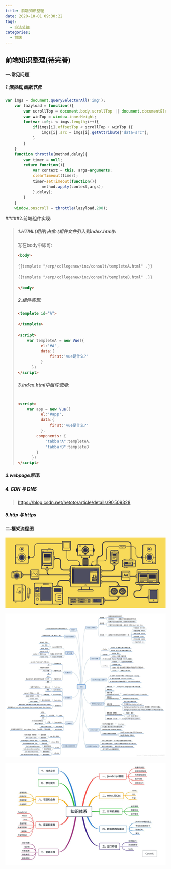 ```yaml
---
title: 前端知识整理
date: 2020-10-01 09:30:22
tags:
  - 方法总结
categories:
  - 前端
---
```


## 前端知识整理(待完善)

<!--more-->

#### 一.常见问题

##### 1.懒加载,函数节流

```javascript
var imgs = document.querySelectorAll('img');
	var lazyload = function(){
		var scrollTop = document.body.scrollTop || document.documentElement.scrollTop;
		var winTop = window.innerHeight;
		for(var i=0;i < imgs.length;i++){
			if(imgs[i].offsetTop < scrollTop + winTop ){
				imgs[i].src = imgs[i].getAttribute('data-src');
			}
		}
	}
	function throttle(method,delay){
		var timer = null;
		return function(){
			var context = this, args=arguments;
			clearTimeout(timer);
			timer=setTimeout(function(){
				method.apply(context,args);
			},delay);
		}
	}
	window.onscroll = throttle(lazyload,200);
```





#####2.前端组件实现:



> ##### 1.HTML(组件)占位:(组件文件引入到index.html):
>
> 写在body中即可:
>
> ```html
> <body>
> 
> {{template "/erp/collegenew/inc/consult/templeteA.html" .}}
> 
> {{template "/erp/collegenew/inc/consult/templeteB.html" .}}
> 
> </body>
> 
> ```
>
>
>
> ##### 2.组件实现:
>
> ```html
> <templete id="A">
> 
> </templete>
> 
> <script>
>     var templeteA = new Vue({
>           el:'#A',
>           data:{
>               first:'vue是什么?'
>           }
>       })
> </script>
> ```
>
>
>
>
> ##### 3.index.html中组件使用:
>
> ```html
> 
> <script>
>     var app = new Vue({
>           el:'#app',
>           data:{
>               first:'vue是什么?'
>           },
>         components: {
>             "tabbarA":templeteA,
>             "tabbarB":templeteB
>         }
>       })
> </script>
> 
> ```
>
>



##### 3.webpage原理:

>

##### 4. CDN 与 DNS

> https://blog.csdn.net/hetoto/article/details/90509328



##### 5.http 与 https

>



#### 二.框架流程图



![Webpake打包过程](前端知识总结/1.gif)



![CSS常见功能整理](前端知识总结/2.jpeg)



![前端知识体系框架](前端知识总结/3.jpeg)